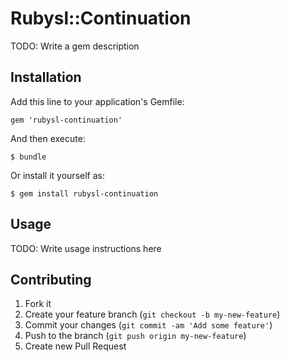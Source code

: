 # Rubysl::Continuation

TODO: Write a gem description

## Installation

Add this line to your application's Gemfile:

    gem 'rubysl-continuation'

And then execute:

    $ bundle

Or install it yourself as:

    $ gem install rubysl-continuation

## Usage

TODO: Write usage instructions here

## Contributing

1. Fork it
2. Create your feature branch (`git checkout -b my-new-feature`)
3. Commit your changes (`git commit -am 'Add some feature'`)
4. Push to the branch (`git push origin my-new-feature`)
5. Create new Pull Request
